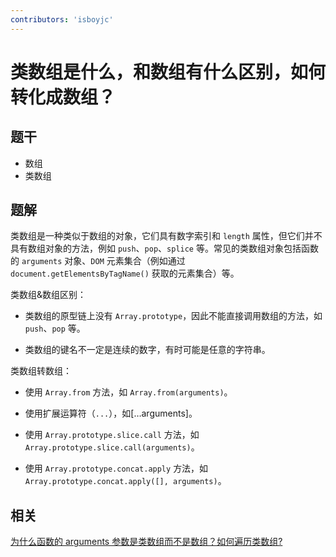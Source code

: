 ```yaml
---
contributors: 'isboyjc'
---
```


# 类数组是什么，和数组有什么区别，如何转化成数组？

## 题干

- 数组
- 类数组

## 题解

<!-- ::: details 点我查看题解 -->

类数组是一种类似于数组的对象，它们具有数字索引和 `length` 属性，但它们并不具有数组对象的方法，例如 `push`、`pop`、`splice` 等。常见的类数组对象包括函数的 `arguments` 对象、`DOM` 元素集合（例如通过 `document.getElementsByTagName()` 获取的元素集合）等。


类数组&数组区别：

- 类数组的原型链上没有 `Array.prototype`，因此不能直接调用数组的方法，如 `push`、`pop` 等。

- 类数组的键名不一定是连续的数字，有时可能是任意的字符串。


类数组转数组：

- 使用 `Array.from` 方法，如 `Array.from(arguments)`。

- 使用扩展运算符（`...`），如[…arguments]。

- 使用 `Array.prototype.slice.call` 方法，如 `Array.prototype.slice.call(arguments)`。

- 使用 `Array.prototype.concat.apply` 方法，如 `Array.prototype.concat.apply([], arguments)`。


<!-- ::: -->



## 相关

[为什么函数的 arguments 参数是类数组而不是数组？如何遍历类数组?](./040050_arguments_is_classarray.md)